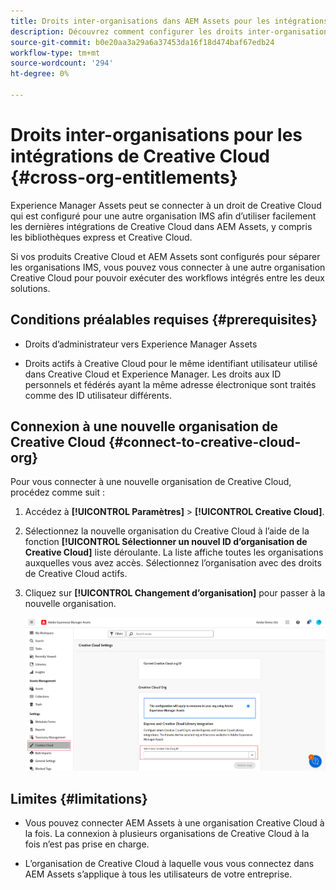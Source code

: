 ```yaml
---
title: Droits inter-organisations dans AEM Assets pour les intégrations de Creative Cloud
description: Découvrez comment configurer les droits inter-organisations dans AEM Assets pour les intégrations de Creative Cloud. Connectez-vous à un droit de Creative Cloud qui est fourni à une autre organisation IMS afin d’utiliser facilement les dernières intégrations de Creative Cloud dans AEM Assets, y compris les bibliothèques express et Creative Cloud.
source-git-commit: b0e20aa3a29a6a37453da16f18d474baf67edb24
workflow-type: tm+mt
source-wordcount: '294'
ht-degree: 0%

---
```


# Droits inter-organisations pour les intégrations de Creative Cloud  {#cross-org-entitlements}

Experience Manager Assets peut se connecter à un droit de Creative Cloud qui est configuré pour une autre organisation IMS afin d’utiliser facilement les dernières intégrations de Creative Cloud dans AEM Assets, y compris les bibliothèques express et Creative Cloud.

Si vos produits Creative Cloud et AEM Assets sont configurés pour séparer les organisations IMS, vous pouvez vous connecter à une autre organisation Creative Cloud pour pouvoir exécuter des workflows intégrés entre les deux solutions.

## Conditions préalables requises {#prerequisites}

* Droits d’administrateur vers Experience Manager Assets

* Droits actifs à Creative Cloud pour le même identifiant utilisateur utilisé dans Creative Cloud et Experience Manager. Les droits aux ID personnels et fédérés ayant la même adresse électronique sont traités comme des ID utilisateur différents.

## Connexion à une nouvelle organisation de Creative Cloud {#connect-to-creative-cloud-org}

Pour vous connecter à une nouvelle organisation de Creative Cloud, procédez comme suit :

1. Accédez à **[!UICONTROL Paramètres]** > **[!UICONTROL Creative Cloud]**.

1. Sélectionnez la nouvelle organisation du Creative Cloud à l’aide de la fonction **[!UICONTROL Sélectionner un nouvel ID d’organisation de Creative Cloud]** liste déroulante. La liste affiche toutes les organisations auxquelles vous avez accès. Sélectionnez l’organisation avec des droits de Creative Cloud actifs.

1. Cliquez sur **[!UICONTROL Changement d’organisation]** pour passer à la nouvelle organisation.

   ![Droits inter-organisations](assets/cross-org-entitlements.png)

## Limites {#limitations}

* Vous pouvez connecter AEM Assets à une organisation Creative Cloud à la fois. La connexion à plusieurs organisations de Creative Cloud à la fois n’est pas prise en charge.

* L’organisation de Creative Cloud à laquelle vous vous connectez dans AEM Assets s’applique à tous les utilisateurs de votre entreprise.

